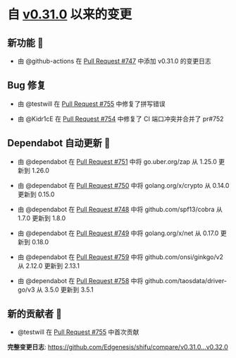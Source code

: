 # 自 [v0.31.0](https://github.com/Edgenesis/shifu/releases/tag/v0.31.0) 以来的变更

## 新功能 🎉

* 由 @github-actions 在 [Pull Request #747](https://github.com/Edgenesis/shifu/pull/747) 中添加 v0.31.0 的变更日志

## Bug 修复

* 由 @testwill 在 [Pull Request #755](https://github.com/Edgenesis/shifu/pull/755) 中修复了拼写错误

* 由 @Kidr1cE 在 [Pull Request #754](https://github.com/Edgenesis/shifu/pull/754) 中修复了 CI 端口冲突并合并了 pr#752

## Dependabot 自动更新 🤖

* 由 @dependabot 在 [Pull Request #751](https://github.com/Edgenesis/shifu/pull/751) 中将 go.uber.org/zap 从 1.25.0 更新到 1.26.0

* 由 @dependabot 在 [Pull Request #750](https://github.com/Edgenesis/shifu/pull/750) 中将 golang.org/x/crypto 从 0.14.0 更新到 0.15.0

* 由 @dependabot 在 [Pull Request #748](https://github.com/Edgenesis/shifu/pull/748) 中将 github.com/spf13/cobra 从 1.7.0 更新到 1.8.0

* 由 @dependabot 在 [Pull Request #749](https://github.com/Edgenesis/shifu/pull/749) 中将 golang.org/x/net 从 0.17.0 更新到 0.18.0

* 由 @dependabot 在 [Pull Request #759](https://github.com/Edgenesis/shifu/pull/759) 中将 github.com/onsi/ginkgo/v2 从 2.12.0 更新到 2.13.1

* 由 @dependabot 在 [Pull Request #758](https://github.com/Edgenesis/shifu/pull/758) 中将 github.com/taosdata/driver-go/v3 从 3.5.0 更新到 3.5.1

## 新的贡献者 🌟

* @testwill 在 [Pull Request #755](https://github.com/Edgenesis/shifu/pull/755) 中首次贡献

**完整变更日志**: https://github.com/Edgenesis/shifu/compare/v0.31.0...v0.32.0